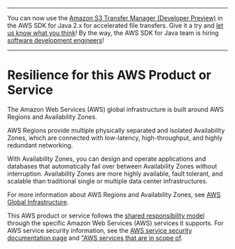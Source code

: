 --------

You can now use the [Amazon S3 Transfer Manager \(Developer Preview\)](https://bit.ly/2WQebiP) in the AWS SDK for Java 2\.x for accelerated file transfers\. Give it a try and [let us know what you think](https://bit.ly/3zT1YYM)\! By the way, the AWS SDK for Java team is hiring [software development engineers](https://github.com/aws/aws-sdk-java-v2/issues/3156)\!

--------

# Resilience for this AWS Product or Service<a name="security-resilience"></a>

The Amazon Web Services \(AWS\) global infrastructure is built around AWS Regions and Availability Zones\.

 AWS Regions provide multiple physically separated and isolated Availability Zones, which are connected with low\-latency, high\-throughput, and highly redundant networking\.

With Availability Zones, you can design and operate applications and databases that automatically fail over between Availability Zones without interruption\. Availability Zones are more highly available, fault tolerant, and scalable than traditional single or multiple data center infrastructures\.

For more information about AWS Regions and Availability Zones, see [AWS Global Infrastructure](http://aws.amazon.com/about-aws/global-infrastructure/)\.

This AWS product or service follows the [shared responsibility model](http://aws.amazon.com/compliance/shared-responsibility-model/) through the specific Amazon Web Services \(AWS\) services it supports\. For AWS service security information, see the [AWS service security documentation page](http://docs.aws.amazon.com/security/?id=docs_gateway#aws-security) and ["AWS services that are in scope of](http://aws.amazon.com/compliance/services-in-scope/)\.